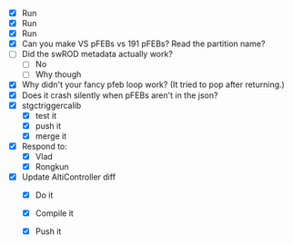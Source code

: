 - [x] Run
- [x] Run
- [x] Run
- [x] Can you make VS pFEBs vs 191 pFEBs? Read the partition name?
- [ ] Did the swROD metadata actually work?
  - [ ] No
  - [ ] Why though
- [x] Why didn't your fancy pfeb loop work? (It tried to pop after returning.)
- [x] Does it crash silently when pFEBs aren't in the json?
- [x] stgctriggercalib
  - [x] test it
  - [x] push it
  - [x] merge it
- [x] Respond to:
  - [x] Vlad
  - [x] Rongkun
- [x] Update AltiController diff
  - [x] Do it
  - [x] Compile it
  - [x] Push it
  

